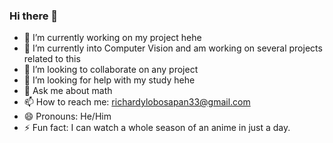 ### Hi there 👋


- 🔭 I’m currently working on my project hehe
- 🌱 I’m currently into Computer Vision and am working on several projects related to this
- 👯 I’m looking to collaborate on any project
- 🤔 I’m looking for help with my study hehe
- 💬 Ask me about math
- 📫 How to reach me: richardylobosapan33@gmail.com
- 😄 Pronouns: He/Him
- ⚡ Fun fact: I can watch a whole season of an anime in just a day.
